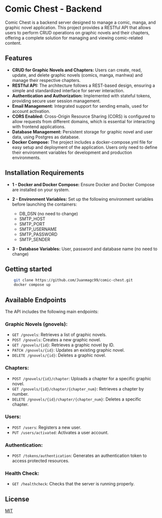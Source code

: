 # Comic Chest - Backend

Comic Chest is a backend server designed to manage a comic, manga, and graphic novel application. This project provides a RESTful API that allows users to perform CRUD operations on graphic novels and their chapters, offering a complete solution for managing and viewing comic-related content.

## Features

- **CRUD for Graphic Novels and Chapters:** Users can create, read, update, and delete graphic novels (comics, manga, manhwa) and manage their respective chapters.
- **RESTful API:** The architecture follows a REST-based design, ensuring a simple and standardized interface for server interaction.
- **Authentication and Authorization:** Implemented with stateful tokens, providing secure user session management.
- **Email Management:** Integrated support for sending emails, used for account activation.
- **CORS Enabled:** Cross-Origin Resource Sharing (CORS) is configured to allow requests from different domains, which is essential for interacting with frontend applications.
- **Database Management:** Persistent storage for graphic novel and user data, using Postgres as database.
- **Docker Compose:** The project includes a docker-compose.yml file for easy setup and deployment of the application. Users only need to define their environment variables for development and production environments.

## Installation Requirements

- **1 - Docker and Docker Compose:** Ensure Docker and Docker Compose are installed on your system.
- **2 - Environment Variables:** Set up the following environment variables before launching the containers:
    - DB_DSN (no need to change)
    - SMTP_HOST
    - SMTP_PORT
    - SMTP_USERNAME
    - SMTP_PASSWORD
    - SMTP_SENDER

- **3 - Database Variables:** User, password and database name (no need to change) 

## Getting started

```bash
    git clone https://github.com/Juanmagc99/comic-chest.git
    docker compose up
```
## Available Endpoints
The API includes the following main endpoints:

### Graphic Novels (gnovels):
- `GET /gnovels`: Retrieves a list of graphic novels.
- `POST /gnovels`: Creates a new graphic novel.
- `GET /gnovels/{id}`: Retrieves a graphic novel by ID.
- `PATCH /gnovels/{id}`: Updates an existing graphic novel.
- `DELETE /gnovels/{id}`: Deletes a graphic novel.

### Chapters:
- `POST /gnovels/{id}/chapter`: Uploads a chapter for a specific graphic novel.
- `GET /gnovels/{id}/chapter/{chapter_num}`: Retrieves a chapter by number.
- `DELETE /gnovels/{id}/chapter/{chapter_num}`: Deletes a specific chapter.

### Users:
- `POST /users`: Registers a new user.
- `PUT /users/activated`: Activates a user account.

### Authentication:
- `POST /tokens/authentication`: Generates an authentication token to access protected resources.

### Health Check:
- `GET /healthcheck`: Checks that the server is running properly.

## License

[MIT](https://choosealicense.com/licenses/mit/)